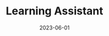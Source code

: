 ---
title: "Learning Assistant"
collection: teaching
type: "Programming with Software Libraries"
venue: "University of California, Irvine"
date: 2023-06-01
dateString: "Winter 2023 (January 2023 - March 2023) and Spring 2024 (March 2023 - Present)"
location: "Irvine, California"
---